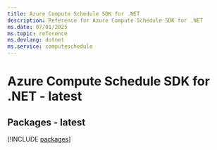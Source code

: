 ```yaml
---
title: Azure Compute Schedule SDK for .NET
description: Reference for Azure Compute Schedule SDK for .NET
ms.date: 07/01/2025
ms.topic: reference
ms.devlang: dotnet
ms.service: computeschedule
---
```

# Azure Compute Schedule SDK for .NET - latest
## Packages - latest
[!INCLUDE [packages](compute-schedule-index.md)]